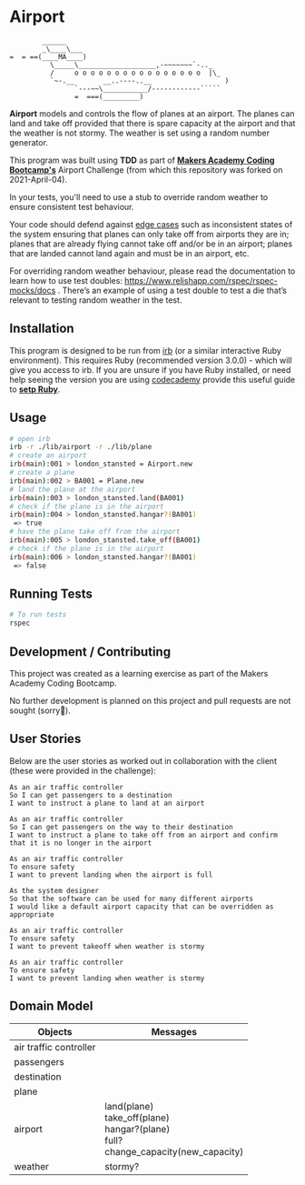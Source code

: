 Airport
=================

```
        ______
        _\____\___
=  = ==(____MA____)
          \_____\___________________,-~~~~~~~`-.._
          /     o o o o o o o o o o o o o o o o  |\_
          `~-.__       __..----..__                  )
                `---~~\___________/------------`````
                =  ===(_________)

```

**Airport** models and controls the flow of planes at an airport. The planes can land and take off provided that there is spare capacity at the airport and that the weather is not stormy. The weather is set using a random number generator. 

This program was built  using **TDD** as part of [**Makers Academy Coding Bootcamp's**]([http://makers.tech](http://makers.tech/)) Airport Challenge (from which this repository was forked on 2021-April-04).

In your tests, you'll need to use a stub to override random weather to ensure consistent test behaviour.

Your code should defend against [edge cases](http://programmers.stackexchange.com/questions/125587/what-are-the-difference-between-an-edge-case-a-corner-case-a-base-case-and-a-b) such as inconsistent states of the system ensuring that planes can only take off from airports they are in; planes that are already flying cannot take off and/or be in an airport; planes that are landed cannot land again and must be in an airport, etc.

For overriding random weather behaviour, please read the documentation to learn how to use test doubles: https://www.relishapp.com/rspec/rspec-mocks/docs . There’s an example of using a test double to test a die that’s relevant to testing random weather in the test.

## Installation

This program is designed to be run from [irb](https://en.wikipedia.org/wiki/Interactive_Ruby_Shell) (or a similar interactive Ruby environment).  This requires Ruby (recommended version 3.0.0) - which will give you access to irb. If you are unsure if you have Ruby installed, or need help seeing the version you are using [codecademy](https://www.codecademy.com) provide this useful guide to [**setp Ruby**](https://www.codecademy.com/articles/ruby-setup). 

## Usage

```bash
# open irb
irb -r ./lib/airport -r ./lib/plane
# create an airport
irb(main):001 > london_stansted = Airport.new
# create a plane
irb(main):002 > BA001 = Plane.new
# land the plane at the airport
irb(main):003 > london_stansted.land(BA001)
# check if the plane is in the airport
irb(main):004 > london_stansted.hangar?(BA001)
 => true
# have the plane take off from the airport
irb(main):005 > london_stansted.take_off(BA001)
# check if the plane is in the airport
irb(main):006 > london_stansted.hangar?(BA001)
 => false

```

## Running Tests

```bash
# To run tests
rspec
```

## Development / Contributing

This project was created as a learning exercise as part of the Makers Academy Coding Bootcamp. 

No further development is planned on this project and pull requests are not sought (sorry🤗).

User Stories
-----

Below are the user stories as worked out in collaboration with the client (these were provided in the challenge):

```
As an air traffic controller 
So I can get passengers to a destination 
I want to instruct a plane to land at an airport

As an air traffic controller 
So I can get passengers on the way to their destination 
I want to instruct a plane to take off from an airport and confirm that it is no longer in the airport

As an air traffic controller 
To ensure safety 
I want to prevent landing when the airport is full 

As the system designer
So that the software can be used for many different airports
I would like a default airport capacity that can be overridden as appropriate

As an air traffic controller 
To ensure safety 
I want to prevent takeoff when weather is stormy 

As an air traffic controller 
To ensure safety 
I want to prevent landing when weather is stormy 
```

## Domain Model

| Objects                | Messages                                                     |
| ---------------------- | ------------------------------------------------------------ |
| air traffic controller |                                                              |
| passengers             |                                                              |
| destination            |                                                              |
| plane                  |                                                              |
| airport                | land(plane)<br />take_off(plane)<br />hangar?(plane)<br />full?<br />change_capacity(new_capacity) |
| weather                | stormy?                                                      |




